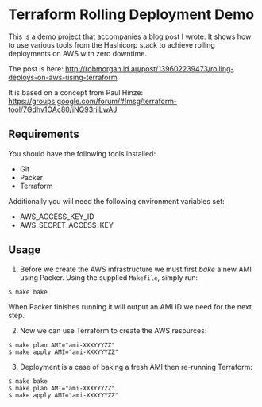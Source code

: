 # Terraform Rolling Deployment Demo

This is a demo project that accompanies a blog post I wrote.
It shows how to use various tools from the Hashicorp stack to achieve rolling
deployments on AWS with zero downtime.

The post is here: http://robmorgan.id.au/post/139602239473/rolling-deploys-on-aws-using-terraform

It is based on a concept from Paul Hinze:
https://groups.google.com/forum/#!msg/terraform-tool/7Gdhv1OAc80/iNQ93riiLwAJ

## Requirements

You should have the following tools installed:

* Git
* Packer
* Terraform

Additionally you will need the following environment variables set:

* AWS_ACCESS_KEY_ID
* AWS_SECRET_ACCESS_KEY

## Usage

1. Before we create the AWS infrastructure we must first _bake_ a new AMI using Packer.
Using the supplied `Makefile`, simply run:

```
$ make bake
```

When Packer finishes running it will output an AMI ID we need for the next step.

2. Now we can use Terraform to create the AWS resources:

```
$ make plan AMI="ami-XXXYYYZZ"
$ make apply AMI="ami-XXXYYYZZ"
```

3. Deployment is a case of baking a fresh AMI then re-running Terraform:

```
$ make bake
$ make plan AMI="ami-XXXYYYZZ"
$ make apply AMI="ami-XXXYYYZZ"
```
